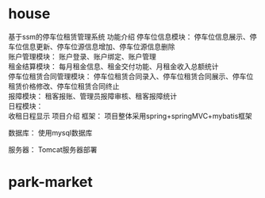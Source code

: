 # house
基于ssm的停车位租赁管理系统
功能介绍
停车位信息模块： 
停车位信息展示、停车位信息更新、停车位源信息增加、停车位源信息删除    
账户管理模块： 
账户登录、账户绑定、账户管理   
租金结算模块： 
每月租金信息、租金交付功能、月租金收入总额统计  
停车位租赁合同管理模块： 
停车位租赁合同录入、停车位租赁合同展示、停车位租赁价格修改、停车位租赁合同终止  
报障模块： 
租客报账、管理员报障审核、租客报障统计   
日程模块：  
收租日程显示
项目介绍
框架：
项目整体采用spring+springMVC+mybatis框架

数据库：
使用mysql数据库

服务器：
Tomcat服务器部署

# park-market
